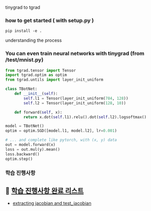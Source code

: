 tinygrad to tgrad 

### how to get started ( with setup.py )
```
pip install -e .
```

understanding the process 


### You can even train neural networks with tinygrad (from /test/mnist.py)

```python
from tgrad.tensor import Tensor
import tgrad.optim as optim
from tgrad.untils import layer_init_uniform

class TBotNet:
    def __init__(self):
        self.l1 = Tensor(layer_init_uniform(784, 128))
        self.l2 = Tensor(layer_init_uniform(128, 10))

    def forward(self, x):
        return x.dot(self.l1).relu().dot(self.l2).logsoftmax()

model = TBotNet()
optim = optim.SGD([model.l1, model.l2], lr=0.001)

# ... and complete like pytorch, with (x, y) data
out = model.forward(x)
loss = out.mul(y).mean()
loss.backward()
optim.step() 

```

### 학습 진행사항


## 📑 [학습 진행사항 완료 리스트](https://github.com/tinygrad/tinygrad/commits/master/?since=2020-10-19&until=2020-10-30&after=910ae260cd1d45a1326299081e6cc70832cfd21f+69) 
- [extracting jacobian and test_jacobian](https://github.com/tinygrad/tinygrad/commit/1561d3b9c01675f70a37e2b39674465158fb5abd)